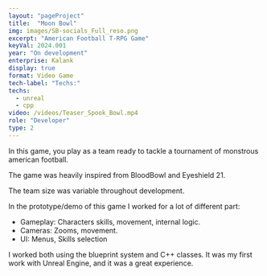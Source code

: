 ```yaml
---
layout: "pageProject"
title:  "Moon Bowl"
img: images/SB-socials_Full_reso.png
excerpt: "American Football T-RPG Game"
keyVal: 2024.001
year: "On development"
enterprise: Kalank
display: true
format: Video Game
tech-label: "Techs:"
techs:
  - unreal
  - cpp
video: /videos/Teaser_Spook_Bowl.mp4
role: "Developer"
type: 2
---
```

In this game, you play as a team ready to tackle a tournament of monstrous american football.

The game was heavily inspired from BloodBowl and Eyeshield 21.

The team size was variable throughout development. 

In the prototype/demo of this game I worked for a lot of different part:
- Gameplay: Characters skills, movement, internal logic.
- Cameras: Zooms, movement.
- UI: Menus, Skills selection

I worked both using the blueprint system and C++ classes. It was my first work with Unreal Engine, and it was a great experience.

